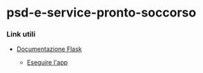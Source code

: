 # psd-e-service-pronto-soccorso

### Link utili

- [Documentazione Flask]

  - [Eseguire l'app]

[Documentazione Flask]: http://flask.pocoo.org/docs/1.0/
[Eseguire l'app]: http://flask.pocoo.org/docs/1.0/quickstart/
